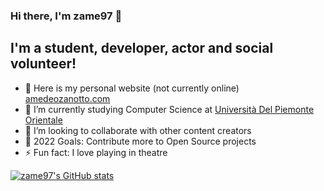 ### Hi there, I'm zame97 👋

## I'm a student, developer, actor and social volunteer!

- 🔭 Here is my personal website (not currently online) [amedeozanotto.com](https://amedeozanotto.com)
- 🌱 I’m currently studying Computer Science at [Università Del Piemonte Orientale](https://uniupo.it)
- 👯 I’m looking to collaborate with other content creators
- 🥅 2022 Goals: Contribute more to Open Source projects
- ⚡ Fun fact: I love playing in theatre

[![zame97's GitHub stats](https://github-readme-stats.vercel.app/api?username=zame97&show_icons=true&theme=solarized-light)](https://github.com/zame97)




